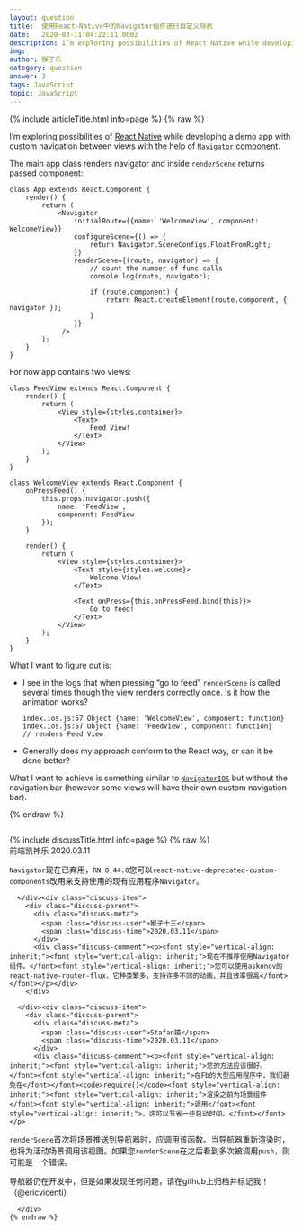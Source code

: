 ```yaml
---
layout: question
title:  使用React-Native中的Navigator组件进行自定义导航
date:   2020-03-11T04:22:11.000Z
description: I’m exploring possibilities of React Native while developing a demo app with ...
img: 
author: 猴子乐
category: question
answer: 3
tags: JavaScript
topic: JavaScript
---
```

<div class="article-root">
  <div class="article">
    {% include articleTitle.html info=page %}
    {% raw %}
    <div class="article-content"><p>I’m exploring possibilities of <a href="http://facebook.github.io/react-native" rel="noreferrer">React Native</a> while developing a demo app with custom navigation between views with the help of <a href="http://facebook.github.io/react-native/docs/navigator.html#content" rel="noreferrer"><code>Navigator</code> component</a>.</p>

<p>The main app class renders navigator and inside <code>renderScene</code> returns passed component:</p>

<pre><code>class App extends React.Component {<font></font>
    render() {<font></font>
        return (<font></font>
            &lt;Navigator<font></font>
                initialRoute={{name: 'WelcomeView', component: WelcomeView}}<font></font>
                configureScene={() =&gt; {<font></font>
                    return Navigator.SceneConfigs.FloatFromRight;<font></font>
                }}<font></font>
                renderScene={(route, navigator) =&gt; {<font></font>
                    // count the number of func calls<font></font>
                    console.log(route, navigator); <font></font>
<font></font>
                    if (route.component) {<font></font>
                        return React.createElement(route.component, { navigator });<font></font>
                    }<font></font>
                }}<font></font>
             /&gt;<font></font>
        );<font></font>
    }<font></font>
}<font></font>
</code></pre>

<p>For now app contains two views:</p>

<pre><code>class FeedView extends React.Component {<font></font>
    render() {<font></font>
        return (<font></font>
            &lt;View style={styles.container}&gt;<font></font>
                &lt;Text&gt;<font></font>
                    Feed View!<font></font>
                &lt;/Text&gt;<font></font>
            &lt;/View&gt;<font></font>
        );<font></font>
    }<font></font>
}<font></font>
<font></font>
class WelcomeView extends React.Component {<font></font>
    onPressFeed() {<font></font>
        this.props.navigator.push({<font></font>
            name: 'FeedView',<font></font>
            component: FeedView<font></font>
        });<font></font>
    }<font></font>
<font></font>
    render() {<font></font>
        return (<font></font>
            &lt;View style={styles.container}&gt;<font></font>
                &lt;Text style={styles.welcome}&gt;<font></font>
                    Welcome View!<font></font>
                &lt;/Text&gt;<font></font>
<font></font>
                &lt;Text onPress={this.onPressFeed.bind(this)}&gt;<font></font>
                    Go to feed!<font></font>
                &lt;/Text&gt;<font></font>
            &lt;/View&gt;<font></font>
        );<font></font>
    }<font></font>
}<font></font>
</code></pre>

<p>What I want to figure out is:</p>

<ul>
<li><p>I see in the logs that when pressing “go to feed” <code>renderScene</code> is called several times though the view renders correctly once. Is it how the animation works?</p>

<pre><code>index.ios.js:57 Object {name: 'WelcomeView', component: function}<font></font>
index.ios.js:57 Object {name: 'FeedView', component: function}<font></font>
// renders Feed View<font></font>
</code></pre></li>
<li><p>Generally does my approach conform to the React way, or can it be done better?</p></li>
</ul>

<p>What I want to achieve is something similar to <a href="http://facebook.github.io/react-native/docs/navigatorios.html#content" rel="noreferrer"><code>NavigatorIOS</code></a> but without the navigation bar (however some views will have their own custom navigation bar).</p></div>
    {% endraw %}
  </div>
  <p style="height: 0;width:0;overflow: hidden;"> 第658篇《使用React-Native中的Navigator组件进行自定义导航》来自Winter(https://github.com/aiyld/aiyld.github.io)的站点</p>
  <div class="discuss-wrapper">
    {% include discussTitle.html info=page %}
    {% raw %}
    <div class="discuss-item">
        <div class="discuss-parent">
          <div class="discuss-meta">
            <span class="discuss-user">前端凯神乐</span>
            <span class="discuss-time">2020.03.11</span>
          </div>
          <div class="discuss-comment"><p><code>Navigator</code><font style="vertical-align: inherit;"><font style="vertical-align: inherit;">现在已弃用，</font></font><code>RN 0.44.0</code><font style="vertical-align: inherit;"><font style="vertical-align: inherit;">您可以</font></font><code>react-native-deprecated-custom-components</code><font style="vertical-align: inherit;"><font style="vertical-align: inherit;">改用来支持</font><font style="vertical-align: inherit;">使用</font><font style="vertical-align: inherit;">的现有应用程序</font></font><code>Navigator</code><font style="vertical-align: inherit;"><font style="vertical-align: inherit;">。</font></font></p></div>
        </div>
        
      </div><div class="discuss-item">
        <div class="discuss-parent">
          <div class="discuss-meta">
            <span class="discuss-user">猴子十三</span>
            <span class="discuss-time">2020.03.11</span>
          </div>
          <div class="discuss-comment"><p><font style="vertical-align: inherit;"><font style="vertical-align: inherit;">现在不推荐使用Navigator组件。</font><font style="vertical-align: inherit;">您可以使用askonov的react-native-router-flux，它种类繁多，支持许多不同的动画，并且效率很高</font></font></p></div>
        </div>
        
      </div><div class="discuss-item">
        <div class="discuss-parent">
          <div class="discuss-meta">
            <span class="discuss-user">Stafan猿</span>
            <span class="discuss-time">2020.03.11</span>
          </div>
          <div class="discuss-comment"><p><font style="vertical-align: inherit;"><font style="vertical-align: inherit;">您的方法应该很好。</font><font style="vertical-align: inherit;">在Fb的大型应用程序中，我们避免在</font></font><code>require()</code><font style="vertical-align: inherit;"><font style="vertical-align: inherit;">渲染之前为场景组件</font><font style="vertical-align: inherit;">调用</font><font style="vertical-align: inherit;">，这可以节省一些启动时间。</font></font></p>

<p><font style="vertical-align: inherit;"></font><code>renderScene</code><font style="vertical-align: inherit;"><font style="vertical-align: inherit;">首次将场景推送到导航器时，应调用</font><font style="vertical-align: inherit;">该</font><font style="vertical-align: inherit;">函数。</font><font style="vertical-align: inherit;">当导航器重新渲染时，也将为活动场景调用该视图。</font><font style="vertical-align: inherit;">如果您</font></font><code>renderScene</code><font style="vertical-align: inherit;"><font style="vertical-align: inherit;">在之后</font><font style="vertical-align: inherit;">看到</font><font style="vertical-align: inherit;">多次被调用</font></font><code>push</code><font style="vertical-align: inherit;"><font style="vertical-align: inherit;">，则可能是一个错误。</font></font></p>

<p><font style="vertical-align: inherit;"><font style="vertical-align: inherit;">导航器仍在开发中，但是如果发现任何问题，请在github上归档并标记我！</font><font style="vertical-align: inherit;">（@ericvicenti）</font></font></p></div>
        </div>
        
      </div>
    {% endraw %}
  </div>
<div>
